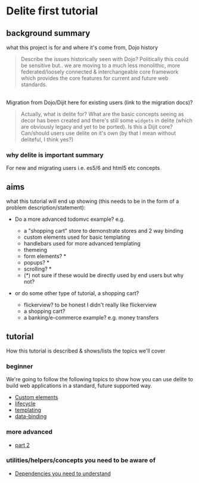 # Delite first tutorial


## background summary
what this project is for and where it's come from, Dojo history
> Describe the issues historically seen with Dojo?
Politically this could be sensitive but.. we are moving to a much less monolithic, more federated/loosely connected & interchangeable
core framework which provides the core features for current and future web standards.
<br>
Migration from Dojo/Dijit here for existing users (link to the migration docs)?



> Actually, what is delite for? What are the basic concepts seeing as decor has been created and there's still some `widgets` in delite
(which are obviously legacy and yet to be ported).
Is this a Dijit core? Can/should users use delite on it's own (by that I mean without deliteful, I think yes?)

### why delite is important summary
For new and migrating users i.e. es5/6 and html5 etc concepts

## aims
what this tutorial will end up showing (this needs to be in the form of a problem description/statement):

- Do a more advanced todomvc example? e.g.
    - a "shopping cart" store to demonstrate stores and 2 way binding
    - custom elements used for basic templating
    - handlebars used for more advanced templating
    - themeing
    - form elements? *
    - popups? *
    - scrolling? *
    - (*) not sure if these would be directly used by end users but why not?

- or do some other type of tutorial,  a shopping cart?
    - flickerview? to be honest I didn't really like flickerview
    - a shopping cart?
    - a banking/e-commerce example? e.g. money transfers

## tutorial
How this tutorial is described & shows/lists the topics we'll cover

### beginner

We're going to follow the following topics to show how you can use delite to build web applications in a standard, future supported way.

* [Custom elements](customelements.md)
* [lifecycle](lifecycle.md)
* [templating](templating.md)
* [data-binding](data-binding.md)

### more advanced

* [part 2](../delite2/index.md)

### utilities/helpers/concepts you need to be aware of

* [Dependencies you need to understand](../utils/index.md)



